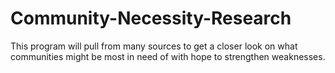 # Community-Necessity-Research
This program will pull from many sources to get a closer look on what communities might be most in need of with hope to strengthen weaknesses.
